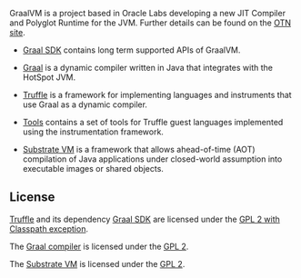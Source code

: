 GraalVM is a project based in Oracle Labs developing a new JIT Compiler and Polyglot Runtime for the JVM.
Further details can be found on the [OTN site](http://www.oracle.com/technetwork/oracle-labs/program-languages/overview/index.html).

* [Graal SDK](../sdk) contains long term supported APIs of GraalVM.

* [Graal](../compiler) is a dynamic compiler written in Java that integrates with the HotSpot JVM.

* [Truffle](../truffle) is a framework for implementing languages and instruments that use Graal as a dynamic compiler.

* [Tools](../tools) contains a set of tools for Truffle guest languages implemented using the instrumentation framework.

* [Substrate VM](../substratevm) is a framework that allows ahead-of-time (AOT) compilation of Java applications under closed-world assumption into executable images or shared objects.

## License

[Truffle](../truffle) and its dependency [Graal SDK](../sdk) are licensed under the [GPL 2 with Classpath exception](../truffle/LICENSE.GPL.md).

The [Graal compiler](../compiler) is licensed under the [GPL 2](../compiler/LICENSE.md).

The [Substrate VM](../substratevm) is licensed under the [GPL 2](../substratevm/LICENSE.md).
